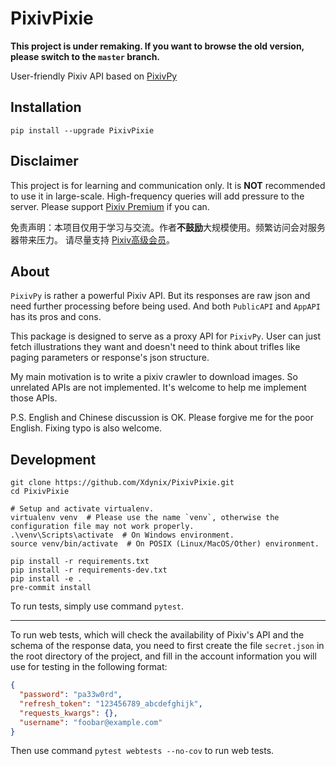 # PixivPixie

**This project is under remaking. If you want to browse the old version, please switch to the `master` branch.**

User-friendly Pixiv API based on [PixivPy](https://github.com/upbit/pixivpy)

## Installation

```shell script
pip install --upgrade PixivPixie
```

## Disclaimer

This project is for learning and communication only. It is **NOT** recommended to use it in large-scale. High-frequency queries
 will add pressure to the server. Please support [Pixiv Premium](https://www.pixiv.net/premium.php) if you can.

免责声明：本项目仅用于学习与交流。作者**不鼓励**大规模使用。频繁访问会对服务器带来压力。 请尽量支持
[Pixiv高级会员](https://www.pixiv.net/premium.php)。

## About

`PixivPy` is rather a powerful Pixiv API. But its responses are raw json and need further processing before being used. And
both `PublicAPI` and `AppAPI` has its pros and cons.

This package is designed to serve as a proxy API for `PixivPy`. User can just fetch illustrations they want and doesn't need to
think about trifles like paging parameters or response's json structure.

My main motivation is to write a pixiv crawler to download images. So unrelated APIs are not implemented. It's welcome to help
me implement those APIs.

P.S. English and Chinese discussion is OK. Please forgive me for the poor English. Fixing typo is also welcome.

## Development

```shell script
git clone https://github.com/Xdynix/PixivPixie.git
cd PixivPixie

# Setup and activate virtualenv.
virtualenv venv  # Please use the name `venv`, otherwise the configuration file may not work properly.
.\venv\Scripts\activate  # On Windows environment.
source venv/bin/activate  # On POSIX (Linux/MacOS/Other) environment.

pip install -r requirements.txt
pip install -r requirements-dev.txt
pip install -e .
pre-commit install
```

To run tests, simply use command `pytest`.

---

To run web tests, which will check the availability of Pixiv's API and the schema of the response data, you need to first
create the file `secret.json` in the root directory of the project, and fill in the account information you will use for
testing in the following format:

```json
{
  "password": "pa33w0rd",
  "refresh_token": "123456789_abcdefghijk",
  "requests_kwargs": {},
  "username": "foobar@example.com"
}
```

Then use command `pytest webtests --no-cov` to run web tests.

